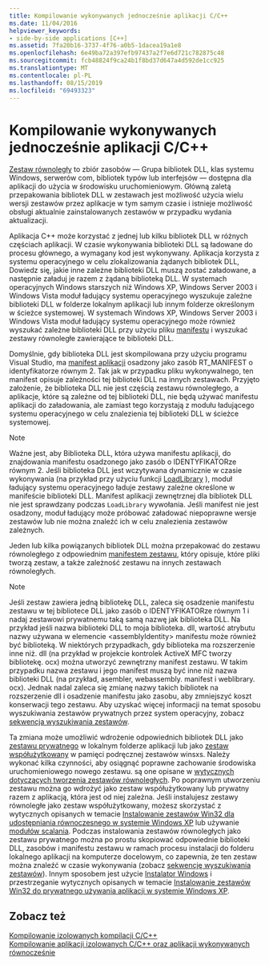```yaml
---
title: Kompilowanie wykonywanych jednocześnie aplikacji C/C++
ms.date: 11/04/2016
helpviewer_keywords:
- side-by-side applications [C++]
ms.assetid: 7fa20b16-3737-4f76-a0b5-1dacea19a1e8
ms.openlocfilehash: 6e49ba72a397efb97437a2f7e6d721c782875c48
ms.sourcegitcommit: fcb48824f9ca24b1f8bd37d647a4d592de1cc925
ms.translationtype: MT
ms.contentlocale: pl-PL
ms.lasthandoff: 08/15/2019
ms.locfileid: "69493323"
---
```

# <a name="building-cc-side-by-side-assemblies"></a>Kompilowanie wykonywanych jednocześnie aplikacji C/C++

[Zestaw równoległy](/windows/win32/SbsCs/about-side-by-side-assemblies-) to zbiór zasobów — Grupa bibliotek DLL, klas systemu Windows, serwerów com, bibliotek typów lub interfejsów — dostępna dla aplikacji do użycia w środowisku uruchomieniowym. Główną zaletą przepakowania bibliotek DLL w zestawach jest możliwość użycia wielu wersji zestawów przez aplikacje w tym samym czasie i istnieje możliwość obsługi aktualnie zainstalowanych zestawów w przypadku wydania aktualizacji.

Aplikacja C++ może korzystać z jednej lub kilku bibliotek DLL w różnych częściach aplikacji. W czasie wykonywania biblioteki DLL są ładowane do procesu głównego, a wymagany kod jest wykonywany. Aplikacja korzysta z systemu operacyjnego w celu zlokalizowania żądanych bibliotek DLL, Dowiedz się, jakie inne zależne biblioteki DLL muszą zostać załadowane, a następnie załaduj je razem z żądaną biblioteką DLL. W systemach operacyjnych Windows starszych niż Windows XP, Windows Server 2003 i Windows Vista moduł ładujący systemu operacyjnego wyszukuje zależne biblioteki DLL w folderze lokalnym aplikacji lub innym folderze określonym w ścieżce systemowej. W systemach Windows XP, Windows Server 2003 i Windows Vista moduł ładujący systemu operacyjnego może również wyszukać zależne biblioteki DLL przy użyciu pliku [manifestu](/windows/win32/sbscs/manifests) i wyszukać zestawy równoległe zawierające te biblioteki DLL.

Domyślnie, gdy biblioteka DLL jest skompilowana przy użyciu programu Visual Studio, ma [manifest aplikacji](/windows/win32/SbsCs/application-manifests) osadzony jako zasób RT_MANIFEST o identyfikatorze równym 2. Tak jak w przypadku pliku wykonywalnego, ten manifest opisuje zależności tej biblioteki DLL na innych zestawach. Przyjęto założenie, że biblioteka DLL nie jest częścią zestawu równoległego, a aplikacje, które są zależne od tej biblioteki DLL, nie będą używać manifestu aplikacji do załadowania, ale zamiast tego korzystają z modułu ładującego systemu operacyjnego w celu znalezienia tej biblioteki DLL w ścieżce systemowej.

> [!NOTE]
> Ważne jest, aby Biblioteka DLL, która używa manifestu aplikacji, do znajdowania manifestu osadzonego jako zasób o IDENTYFIKATORze równym 2. Jeśli biblioteka DLL jest wczytywana dynamicznie w czasie wykonywania (na przykład przy użyciu funkcji [LoadLibrary](/windows/win32/api/libloaderapi/nf-libloaderapi-loadlibraryw) ), moduł ładujący systemu operacyjnego ładuje zestawy zależne określone w manifeście biblioteki DLL. Manifest aplikacji zewnętrznej dla bibliotek DLL nie jest sprawdzany podczas `LoadLibrary` wywołania. Jeśli manifest nie jest osadzony, moduł ładujący może próbować załadować niepoprawne wersje zestawów lub nie można znaleźć ich w celu znalezienia zestawów zależnych.

Jeden lub kilka powiązanych bibliotek DLL można przepakować do zestawu równoległego z odpowiednim [manifestem zestawu](/windows/win32/SbsCs/assembly-manifests), który opisuje, które pliki tworzą zestaw, a także zależność zestawu na innych zestawach równoległych.

> [!NOTE]
> Jeśli zestaw zawiera jedną bibliotekę DLL, zaleca się osadzenie manifestu zestawu w tej bibliotece DLL jako zasób o IDENTYFIKATORze równym 1 i nadaj zestawowi prywatnemu taką samą nazwę jak biblioteka DLL. Na przykład jeśli nazwa biblioteki DLL to moja biblioteka. dll, wartość atrybutu nazwy używana w elemencie \<assemblyIdentity> manifestu może również być biblioteką. W niektórych przypadkach, gdy biblioteka ma rozszerzenie inne niż. dll (na przykład w projekcie kontrolek ActiveX MFC tworzy bibliotekę. ocx) można utworzyć zewnętrzny manifest zestawu. W takim przypadku nazwa zestawu i jego manifest muszą być inne niż nazwa biblioteki DLL (na przykład, asembler, webassembly. manifest i weblibrary. ocx). Jednak nadal zaleca się zmianę nazwy takich bibliotek na rozszerzenie dll i osadzenie manifestu jako zasobu, aby zmniejszyć koszt konserwacji tego zestawu. Aby uzyskać więcej informacji na temat sposobu wyszukiwania zestawów prywatnych przez system operacyjny, zobacz [sekwencja wyszukiwania zestawów](/windows/win32/SbsCs/assembly-searching-sequence).

Ta zmiana może umożliwić wdrożenie odpowiednich bibliotek DLL jako [zestawu prywatnego](/windows/win32/Msi/private-assemblies) w lokalnym folderze aplikacji lub jako [zestaw współużytkowany](/windows/win32/Msi/shared-assemblies) w pamięci podręcznej zestawów winsxs. Należy wykonać kilka czynności, aby osiągnąć poprawne zachowanie środowiska uruchomieniowego nowego zestawu. są one opisane w [wytycznych dotyczących tworzenia zestawów równoległych](/windows/win32/SbsCs/guidelines-for-creating-side-by-side-assemblies). Po poprawnym utworzeniu zestawu można go wdrożyć jako zestaw współużytkowany lub prywatny razem z aplikacją, która jest od niej zależna. Jeśli instalujesz zestawy równoległe jako zestaw współużytkowany, możesz skorzystać z wytycznych opisanych w temacie [Instalowanie zestawów Win32 dla udostępniania równoczesnego w systemie Windows XP](/windows/win32/Msi/installing-win32-assemblies-for-side-by-side-sharing-on-windows-xp) lub używanie [modułów scalania](/windows/win32/msi/merge-modules). Podczas instalowania zestawów równoległych jako zestawu prywatnego można po prostu skopiować odpowiednie biblioteki DLL, zasobów i manifestu zestawu w ramach procesu instalacji do folderu lokalnego aplikacji na komputerze docelowym, co zapewnia, że ten zestaw można znaleźć w czasie wykonywania (zobacz [sekwencję wyszukiwania zestawów](/windows/win32/SbsCs/assembly-searching-sequence)). Innym sposobem jest użycie [Instalator Windows](/windows/win32/Msi/windows-installer-portal) i przestrzeganie wytycznych opisanych w temacie [Instalowanie zestawów Win32 do prywatnego używania aplikacji w systemie Windows XP](/windows/win32/Msi/installing-win32-assemblies-for-the-private-use-of-an-application-on-windows-xp).

## <a name="see-also"></a>Zobacz też

[Kompilowanie izolowanych kompilacji C/C++](building-c-cpp-isolated-applications.md)<br/>
[Kompilowanie aplikacji izolowanych C/C++ oraz aplikacji wykonywanych równocześnie](building-c-cpp-isolated-applications-and-side-by-side-assemblies.md)
